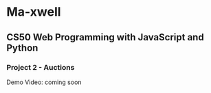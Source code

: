 # Ma-xwell
## CS50 Web Programming with JavaScript and Python
### Project 2 - Auctions

Demo Video: coming soon